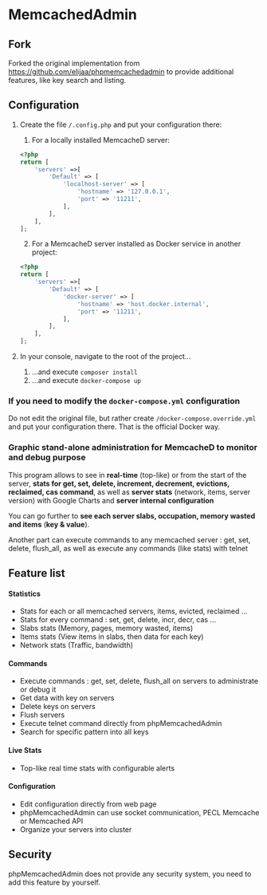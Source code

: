 # MemcachedAdmin #

## Fork

Forked the original implementation from https://github.com/elijaa/phpmemcachedadmin to provide additional features, like key search and listing.

## Configuration

1. Create the file `/.config.php` and put your configuration there:
   1. For a locally installed MemcacheD server:

    ```php
    <?php
    return [
        'servers' =>[
            'Default' => [
                'localhost-server' => [
                    'hostname' => '127.0.0.1',
                    'port' => '11211',
                ],
            ],
        ],
    ];
    ```

   2. For a MemcacheD server installed as Docker service in another project:

    ```php
    <?php
    return [
        'servers' =>[
            'Default' => [
                'docker-server' => [
                    'hostname' => 'host.docker.internal',
                    'port' => '11211',
                ],
            ],
        ],
    ];
    ```

2. In your console, navigate to the root of the project...
   1. ...and execute `composer install`
   2. ...and execute `docker-compose up`

### If you need to modify the `docker-compose.yml` configuration

Do not edit the original file, but rather create `/docker-compose.override.yml` and put your configuration there. That is the official Docker way.

### Graphic stand-alone administration for MemcacheD to monitor and debug purpose ###

This program allows to see in **real-time** (top-like) or from the start of the server, **stats for get, set, delete, increment, decrement, evictions, reclaimed, cas command**, as well as **server stats** (network, items, server version) with Google Charts and  **server internal configuration**

You can go further to **see each server slabs, occupation, memory wasted and items** (**key & value**).

Another part can execute commands to any memcached server : get, set, delete, flush\_all, as well as execute any commands (like stats) with telnet

## Feature list ##

<h4>Statistics</h4>
<ul><li>Stats for each or all memcached servers, items, evicted, reclaimed ...<br>
</li><li>Stats for every command : set, get, delete, incr, decr, cas ...<br>
</li><li>Slabs stats (Memory, pages, memory wasted, items)<br>
</li><li>Items stats (View items in slabs, then data for each key)<br>
</li><li>Network stats (Traffic, bandwidth)</li></ul>

<h4>Commands</h4>
<ul><li>Execute commands : get, set, delete, flush_all on servers to administrate or debug it<br>
</li><li>Get data with key on servers<br>
</li><li>Delete keys on servers<br>
</li><li>Flush servers<br>
</li><li>Execute telnet command directly from phpMemcachedAdmin<br>
</li><li>Search for specific pattern into all keys</li></ul>

<h4>Live Stats</h4>
<ul><li>Top-like real time stats with configurable alerts</li></ul>

<h4>Configuration</h4>
<ul><li>Edit configuration directly from web page<br>
</li><li>phpMemcachedAdmin can use socket communication, PECL Memcache or Memcached API<br>
</li><li>Organize your servers into cluster</li></ul>

## Security ##

phpMemcachedAdmin does not provide any security system, you need to add this feature by yourself.
